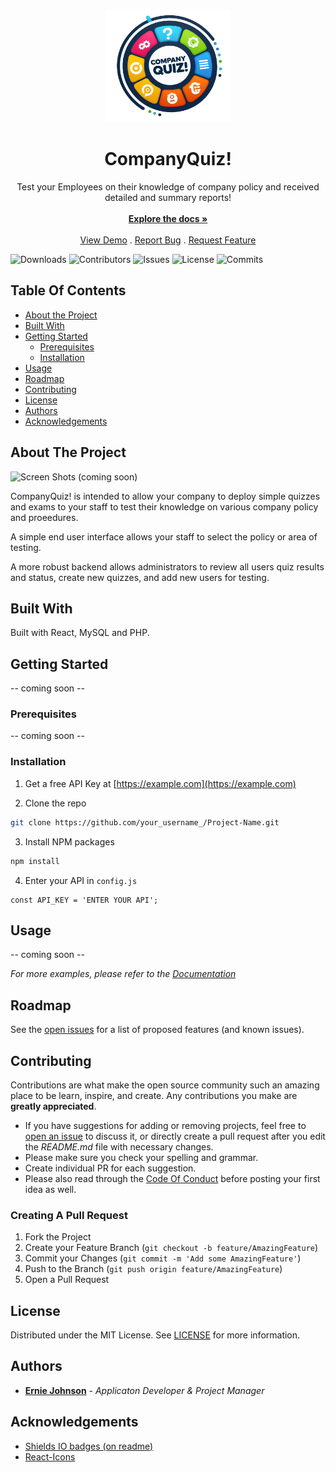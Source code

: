 <br/>
<p align="center">
  <a href="https://github.com/ej8899/companyQuiz">
    <img src="./design/logo.png" alt="Logo" width="200" height="180">
  </a>

  <h1 align="center">CompanyQuiz!</h1>

  <p align="center">
    Test your Employees on their knowledge of company policy and received detailed and summary reports!
    <br/>
    <br/>
    <a href="https://github.com/ej8899/companyQuiz"><strong>Explore the docs »</strong></a>
    <br/>
    <br/>
    <a href="https://github.com/ej8899/companyQuiz">View Demo</a>
    .
    <a href="https://github.com/ej8899/companyQuiz/issues">Report Bug</a>
    .
    <a href="https://github.com/ej8899/companyQuiz/issues">Request Feature</a>
  </p>
</p>

![Downloads](https://img.shields.io/github/downloads/ej8899/companyQuiz/total) ![Contributors](https://img.shields.io/github/contributors/ej8899/companyQuiz?color=dark-green) ![Issues](https://img.shields.io/github/issues/ej8899/companyQuiz) ![License](https://img.shields.io/github/license/ej8899/companyQuiz) 
![Commits](https://img.shields.io/github/commit-activity/t/ej8899/companyQuiz)


## Table Of Contents

* [About the Project](#about-the-project)
* [Built With](#built-with)
* [Getting Started](#getting-started)
  * [Prerequisites](#prerequisites)
  * [Installation](#installation)
* [Usage](#usage)
* [Roadmap](#roadmap)
* [Contributing](#contributing)
* [License](#license)
* [Authors](#authors)
* [Acknowledgements](#acknowledgements)

## About The Project

![Screen Shots](images/screenshot.png)
(coming soon)

CompanyQuiz! is intended to allow your company to deploy simple quizzes and exams to your staff to test their knowledge on various company policy and proeedures.

A simple end user interface allows your staff to select the policy or area of testing.

A more robust backend allows administrators to review all users quiz results and status, create new quizzes, and add new users for testing.

## Built With

Built with React, MySQL and PHP.

## Getting Started

-- coming soon --

### Prerequisites

-- coming soon --

### Installation

1. Get a free API Key at [https://example.com](https://example.com)

2. Clone the repo

```sh
git clone https://github.com/your_username_/Project-Name.git
```

3. Install NPM packages

```sh
npm install
```

4. Enter your API in `config.js`

```JS
const API_KEY = 'ENTER YOUR API';
```

## Usage

-- coming soon --

_For more examples, please refer to the [Documentation](https://example.com)_

## Roadmap

See the [open issues](https://github.com/ej8899/companyQuiz/issues) for a list of proposed features (and known issues).

## Contributing

Contributions are what make the open source community such an amazing place to be learn, inspire, and create. Any contributions you make are **greatly appreciated**.
* If you have suggestions for adding or removing projects, feel free to [open an issue](https://github.com/ej8899/companyQuiz/issues/new) to discuss it, or directly create a pull request after you edit the *README.md* file with necessary changes.
* Please make sure you check your spelling and grammar.
* Create individual PR for each suggestion.
* Please also read through the [Code Of Conduct](https://github.com/ej8899/companyQuiz/blob/main/CODE_OF_CONDUCT.md) before posting your first idea as well.

### Creating A Pull Request

1. Fork the Project
2. Create your Feature Branch (`git checkout -b feature/AmazingFeature`)
3. Commit your Changes (`git commit -m 'Add some AmazingFeature'`)
4. Push to the Branch (`git push origin feature/AmazingFeature`)
5. Open a Pull Request

## License

Distributed under the MIT License. See [LICENSE](https://github.com/ej8899/companyQuiz/blob/main/LICENSE.md) for more information.

## Authors

* **[Ernie Johnson](https://erniejohnson.ca)** - *Applicaton Developer & Project Manager*

## Acknowledgements

* [Shields IO badges (on readme)](https://shields.io/badges)
* [React-Icons](https://react-icons.github.io/react-icons/)